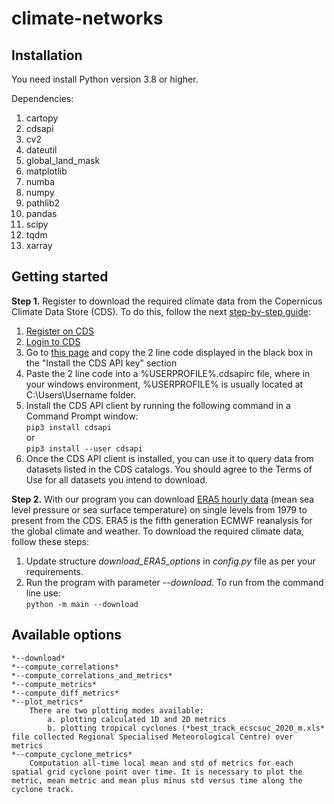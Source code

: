 # climate-networks

## Installation

You need install Python version 3.8 or higher.  

Dependencies:  
1. cartopy  
2. cdsapi  
3. cv2  
4. dateutil  
5. global_land_mask  
6. matplotlib  
7. numba  
8. numpy  
9. pathlib2  
10. pandas  
11. scipy  
12. tqdm  
13. xarray


## Getting started

**Step 1.** Register to download the required climate data from the Copernicus Climate Data Store (CDS). To do this, follow the next [step-by-step guide](https://confluence.ecmwf.int/display/CKB/How+to+install+and+use+CDS+API+on+Windows):
1. [Register on CDS](https://cds.climate.copernicus.eu/user/register)
2. [Login to CDS](https://cds.climate.copernicus.eu/user/login)
3. Go to [this page](https://cds.climate.copernicus.eu/api-how-to) and copy the 2 line code displayed in the black box in the "Install the CDS API key" section
4. Paste the 2 line code into a  %USERPROFILE%\.cdsapirc file, where in your windows environment, %USERPROFILE% is usually located at C:\Users\Username folder.
5. Install the CDS API client by running the following command in a Command Prompt window:  
	`pip3 install cdsapi`  
	or  
	`pip3 install --user cdsapi`
6. Once the CDS API client is installed, you can use it to query data from datasets listed in the CDS catalogs. You should agree to the Terms of Use for all datasets you intend to download.

**Step 2.** With our program you can download [ERA5 hourly data](https://cds.climate.copernicus.eu/cdsapp#!/dataset/reanalysis-era5-single-levels?tab=overview) (mean sea level pressure or sea surface temperature) on single levels from 1979 to present from the CDS. ERA5 is the fifth generation ECMWF reanalysis for the global climate and weather. To download the required climate data, follow these steps:
1. Update structure *download_ERA5_options* in *config.py* file as per your requirements.
2. Run the program with parameter *--download*. To run from the command line use:  
	`python -m main --download`


## Available options

	*--download*  
	*--compute_correlations*  
	*--compute_correlations_and_metrics*  
	*--compute_metrics*  
	*--compute_diff_metrics*  
	*--plot_metrics*  
		There are two plotting modes available:  
			a. plotting calculated 1D and 2D metrics  
			b. plotting tropical cyclones (*best_track_ecscsuc_2020_m.xls* file collected Regional Specialised Meteorological Centre) over metrics  
	*--compute_cyclone_metrics*  
		Computation all-time local mean and std of metrics for each spatial grid cyclone point over time. It is necessary to plot the metric, mean metric and mean plus minus std versus time along the cyclone track. 
	
